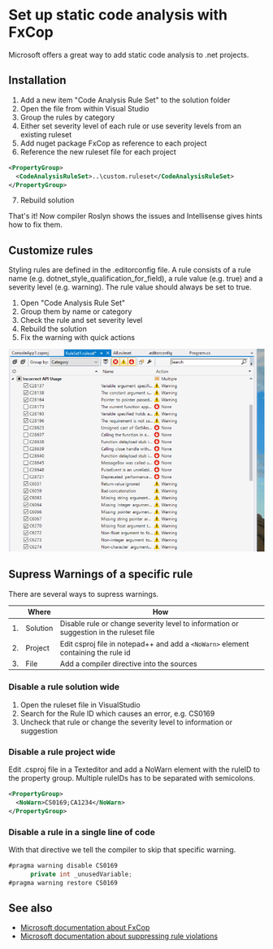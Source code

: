 # Set up static code analysis with FxCop

Microsoft offers a great way to add static code analysis to .net projects.

## Installation

1. Add a new item "Code Analysis Rule Set" to the solution folder
2. Open the file from within Visual Studio
3. Group the rules by category
4. Either set severity level of each rule or use severity levels from an existing ruleset
5. Add nuget package FxCop as reference to each project
6. Reference the new ruleset file for each project 

```xml
<PropertyGroup>
  <CodeAnalysisRuleSet>..\custom.ruleset</CodeAnalysisRuleSet>
</PropertyGroup>
```
7. Rebuild solution


That's it! Now compiler Roslyn shows the issues and Intellisense gives hints how to fix them.

## Customize rules

Styling rules are defined in the .editorconfig file. 
A rule consists of a rule name (e.g. dotnet_style_qualification_for_field), a rule value (e.g. true) and a severity level (e.g. warning).
The rule value should always be set to true.

1. Open "Code Analysis Rule Set"
2. Group them by name or category
3. Check the rule and set severity level
4. Rebuild the solution
5. Fix the warning with quick actions

![Live Demo](./screenshots/configure-ruleset-livedemo.gif "Live Demo")


## Supress Warnings of a specific rule

There are several ways to supress warnings.


|          |   Where   |                           How                                                          |      
| -------- | --------- | -------------------------------------------------------------------------------------- | 
|  1.      | Solution  | Disable rule or change severity level to information or suggestion in the ruleset file |
|  2.      | Project   | Edit csproj file in notepad++ and add a `<NoWarn>` element containing the rule id      |
|  3.      | File      | Add a compiler directive into the sources |                   


### Disable a rule solution wide

1. Open the ruleset file in VisualStudio 
2. Search for the Rule ID which causes an error, e.g. CS0169
3. Uncheck that rule or change the severity level to information or suggestion

### Disable a rule project wide

Edit .csproj file in a Texteditor and add a NoWarn element with the ruleID to the property group. Multiple ruleIDs has to be separated with semicolons.

```xml
<PropertyGroup>
  <NoWarn>CS0169;CA1234</NoWarn>
</PropertyGroup>
```

### Disable a rule in a single line of code

With that directive we tell the compiler to skip that specific warning.

```csharp
#pragma warning disable CS0169  
      private int _unusedVariable;
#pragma warning restore CS0169  
```

## See also

* [Microsoft documentation about FxCop](https://docs.microsoft.com/en-us/visualstudio/code-quality/install-fxcop-analyzers)
* [Microsoft documentation about suppressing rule violations](https://docs.microsoft.com/en-us/visualstudio/ide/how-to-suppress-compiler-warnings)
 
